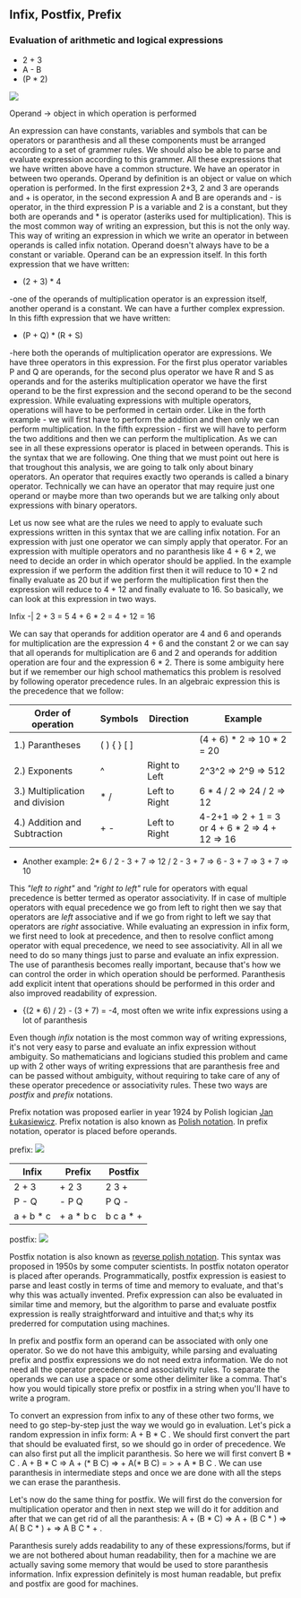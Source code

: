 ## Infix, Postfix, Prefix

### Evaluation of arithmetic and logical expressions

- 2 + 3
- A - B
- (P * 2)

<img src="https://latex.codecogs.com/svg.latex?\Large&space;<operand><operator><operand>">

Operand -> object in which operation is performed

An expression can have constants, variables and symbols that can be operators or paranthesis and all these components must be arranged according to a set of grammer rules. We should also be able to parse and evaluate expression according to this grammer. All these expressions that we have written above have a common structure. We have an operator in between two operands. Operand by definition is an object or value on which operation is performed. In the first expression 2+3, 2 and 3 are operands and + is operator, in the second expression A and B are operands and - is operator, in the third expression P is a variable and 2 is a constant, but they both are operands and * is operator (asteriks used for multiplication). This is the most common way of writing an expression, but this is not the only way. This way of writing an expression in which we write an operator in between operands is called infix notation. Operand doesn't always have to be a constant or variable. Operand can be an expression itself. In this forth expression that we have written:
- (2 + 3) * 4

-one of the operands of multiplication operator is an expression itself, another operand is a constant. We can have a further complex expression. In this fifth expression that we have written:
- (P + Q) * (R + S)

-here both the operands of multiplication operator are expressions. We have three operators in this expression. For the first plus operator variables P and Q are operands, for the second plus operator we have R and S  as operands and for the asteriks multiplication operator we have the first operand to be the first expression and the second operand to be the second expression. While evaluating expressions with multiple operators, operations will have to be performed in certain order. Like in the forth example - we will first have to perform the addition and then only we can perform multiplication. In the fifth expression - first we will have to perform the two additions and then we can perform the multiplication. As we can see in all these expressions operator is placed in between operands. This is the syntax that we are following. One thing that we must point out here is that troughout this analysis, we are going to talk only about binary operators. An operator that requires exactly two operands is called a binary operator. Technically we can have an operator that may require just one operand or maybe more than two operands but we are talking only about expressions with binary operators.

Let us now see what are the rules we need to apply to evaluate such expressions written in this syntax that we are calling infix notation. For an expression with just one operator we can simply apply that operator. For an expression with multiple operators and no paranthesis like 4 + 6 * 2, we need to decide an order in which operator should be applied. In the example expression if we perform the addition first then it will reduce to 10 * 2 nd finally evaluate as 20 but if we perform the multiplication first
then the expression will reduce to 4 + 12 and finally evaluate to 16. So basically, we can look at this expression in two ways.

Infix
-|
2 + 3 = 5
4 + 6 * 2 = 4 + 12 = 16

We can say that operands for addition operator are 4 and 6 and operands for multiplication are the expression 4 + 6 and the constant 2 or we can say that all operands for multiplication are 6 and 2 and operands for addition operation are four and the expression 6 * 2. There is some ambiguity here but if we remember our high school mathematics this problem is resolved by following operator precedence rules. In an algebraic expression this is the precedence that we follow:

Order of operation|Symbols|Direction|Example
-|-|-|-
1.) Parantheses| ( ) { } [ ]|| (4 + 6) * 2 => 10 * 2 = 20
2.) Exponents|^|Right to Left|2^3^2 => 2^9 => 512
3.) Multiplication and division|* /|Left to Right| 6 * 4 / 2 => 24 / 2 => 12
4.) Addition and Subtraction|+ -|Left to Right|4-2+1 => 2 + 1 = 3 or 4 + 6 * 2 => 4 + 12 => 16

- Another example: 2* 6 / 2 - 3 + 7 => 12 / 2 - 3 + 7 => 6 - 3 + 7 => 3 + 7 => 10

This *"left to right"* and *"right to left"* rule for operators with equal precedence is better termed as operator associativity. If in case of multiple operators with equal precedence we go from left to right then we say that operators are *left* associative and if we go from right to left we say that operators are *right* associative. While evaluating an expression in infix form, we first need to look at precedence, and then to resolve conflict among operator with equal precedence, we need to see associativity. All in all we need to do so many things just to parse and evaluate an infix expression. The use of paranthesis becomes really important, because that's how we can control the order in which operation should be performed. Paranthesis add explicit intent that operations should be performed in this order and also improved readability of expression. 

- {(2 * 6) / 2} - (3 + 7) = -4, most often we write infix expressions using a lot of paranthesis 

Even though *infix* notation is the most common way of writing expressions, it's not very easy to parse and evaluate an infix expression without ambiguity. So mathematicians and logicians studied this problem and came up with 2 other ways of writing expressions that are paranthesis free and can be passed without ambiguity, without requiring to take care of any of these operator precedence or associativity rules. These two ways are *postfix* and *prefix* notations.

Prefix notation was proposed earlier in year 1924 by Polish logician [Jan Łukasiewicz](https://en.wikipedia.org/wiki/Jan_Łukasiewicz). Prefix notation is also known as [Polish notation](https://en.wikipedia.org/wiki/Polish_notation). In prefix notation, operator is placed before operands.

prefix: <img src="https://latex.codecogs.com/svg.latex?\Large&space;<operator><operand><operand>">

Infix|Prefix|Postfix 
-|-|-
2 + 3 | + 2 3 | 2 3 +
P - Q | - P Q | P Q -
a + b * c| + a * b c | b c a * +

postfix: <img src="https://latex.codecogs.com/svg.latex?\Large&space;<operator><operand><operand>">

Postfix notation is also known as [reverse polish notation](https://en.wikipedia.org/wiki/Reverse_Polish_notation
). This syntax was proposed in 1950s by some computer scientists. In postfix notaton operator is placed after operands. Programmatically, postfix expression is easiest to parse and least costly in terms of time and memory to evaluate, and that's why this was actually invented. Prefix expression can also be evaluated in similar time and memory, but the algorithm to parse and evaluate postfix expression is really straightforward and intuitive and that;s why its prederred for computation using machines.

In prefix and postfix form an operand can be associated with only one operator. So we do not have this ambiguity, while parsing and evaluating prefix and postfix expressions we do not need extra information. We do not need all the operator precedence and associativity rules. To separate the operands we can use a space or some other delimiter like a comma. That's how you would tipically store prefix or postfix in a string when you'll have to write a program.

To convert an expression from infix to any of these other two forms, we need to go step-by-step just the way we would go in evaluation. Let's pick a random expression in infix form: A + B * C . We should first convert the part that should be evaluated first, so we should go in order of precedence. We can also first put all the implicit paranthesis. So here we will first convert B * C . A + B * C => A + (* B C) => + A(* B C) = > + A * B C . We can use paranthesis in intermediate steps and once we are done with all the steps we can erase the paranthesis. 

Let's now do the same thing for postfix. We will first do the conversion for multiplication operator and then in next step we will do it for addition and after that we can get rid of all the paranthesis: A + (B * C) => A + (B C * ) => A( B C * ) + => A B C * + .

Paranthesis surely adds readability to any of these expressions/forms, but if we are not bothered about human readability, then for a machine we are actually saving some memory that would be used to store paranthesis information. Infix expression definitely is most human readable, but prefix and postfix are good for machines.

